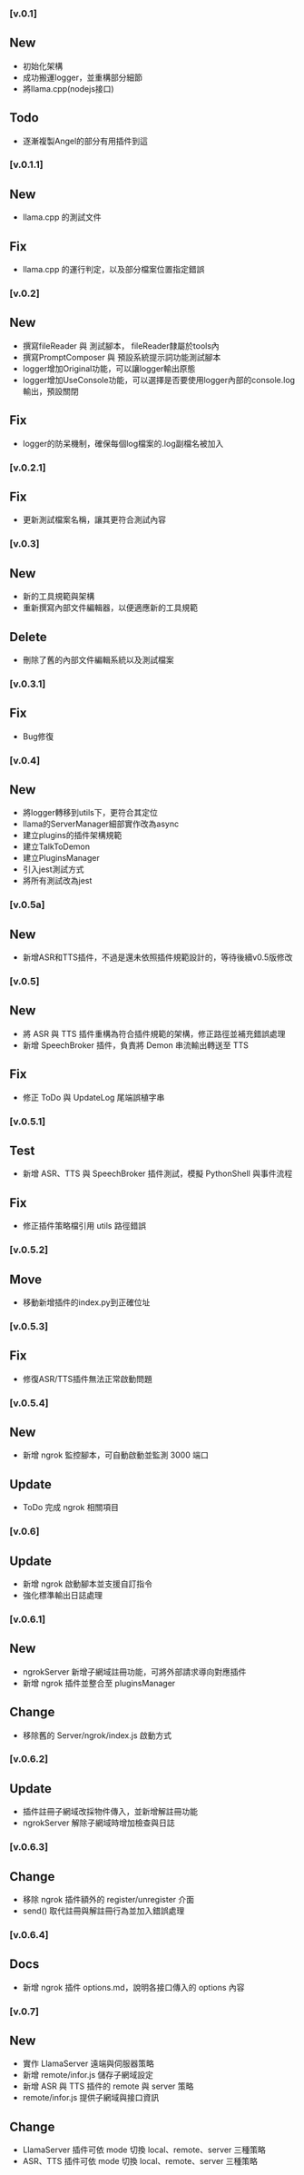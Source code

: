 ### [v.0.1]
## New
- 初始化架構
- 成功搬運logger，並重構部分細節
- 將llama.cpp(nodejs接口)
## Todo
- 逐漸複製Angel的部分有用插件到這

### [v.0.1.1]
## New
- llama.cpp 的測試文件
## Fix
- llama.cpp 的運行判定，以及部分檔案位置指定錯誤

### [v.0.2]
## New
- 撰寫fileReader 與 測試腳本， fileReader隸屬於tools內
- 撰寫PromptComposer 與 預設系統提示詞功能測試腳本
- logger增加Original功能，可以讓logger輸出原態
- logger增加UseConsole功能，可以選擇是否要使用logger內部的console.log輸出，預設關閉
## Fix
- logger的防呆機制，確保每個log檔案的.log副檔名被加入

### [v.0.2.1]
## Fix
- 更新測試檔案名稱，讓其更符合測試內容

### [v.0.3]
## New
- 新的工具規範與架構
- 重新撰寫內部文件編輯器，以便適應新的工具規範
## Delete
- 刪除了舊的內部文件編輯系統以及測試檔案

### [v.0.3.1]
## Fix
- Bug修復

### [v.0.4]
## New
- 將logger轉移到utils下，更符合其定位
- llama的ServerManager細部實作改為async
- 建立plugins的插件架構規範
- 建立TalkToDemon
- 建立PluginsManager
- 引入jest測試方式
- 將所有測試改為jest

### [v.0.5a]
## New
- 新增ASR和TTS插件，不過是還未依照插件規範設計的，等待後續v0.5版修改

### [v.0.5]
## New
- 將 ASR 與 TTS 插件重構為符合插件規範的架構，修正路徑並補充錯誤處理
- 新增 SpeechBroker 插件，負責將 Demon 串流輸出轉送至 TTS
## Fix
- 修正 ToDo 與 UpdateLog 尾端誤植字串

### [v.0.5.1]
## Test
- 新增 ASR、TTS 與 SpeechBroker 插件測試，模擬 PythonShell 與事件流程
## Fix
- 修正插件策略檔引用 utils 路徑錯誤

### [v.0.5.2]
## Move
- 移動新增插件的index.py到正確位址

### [v.0.5.3]
## Fix
- 修復ASR/TTS插件無法正常啟動問題
### [v.0.5.4]
## New
- 新增 ngrok 監控腳本，可自動啟動並監測 3000 端口
## Update
- ToDo 完成 ngrok 相關項目

### [v.0.6]
## Update
- 新增 ngrok 啟動腳本並支援自訂指令
- 強化標準輸出日誌處理

### [v.0.6.1]
## New
- ngrokServer 新增子網域註冊功能，可將外部請求導向對應插件
- 新增 ngrok 插件並整合至 pluginsManager
## Change
- 移除舊的 Server/ngrok/index.js 啟動方式

### [v.0.6.2]
## Update
- 插件註冊子網域改採物件傳入，並新增解註冊功能
- ngrokServer 解除子網域時增加檢查與日誌

### [v.0.6.3]
## Change
- 移除 ngrok 插件額外的 register/unregister 介面
- send() 取代註冊與解註冊行為並加入錯誤處理

### [v.0.6.4]
## Docs
- 新增 ngrok 插件 options.md，說明各接口傳入的 options 內容

### [v.0.7]
## New
- 實作 LlamaServer 遠端與伺服器策略
- 新增 remote/infor.js 儲存子網域設定
- 新增 ASR 與 TTS 插件的 remote 與 server 策略
- remote/infor.js 提供子網域與接口資訊
## Change
- LlamaServer 插件可依 mode 切換 local、remote、server 三種策略
- ASR、TTS 插件可依 mode 切換 local、remote、server 三種策略
